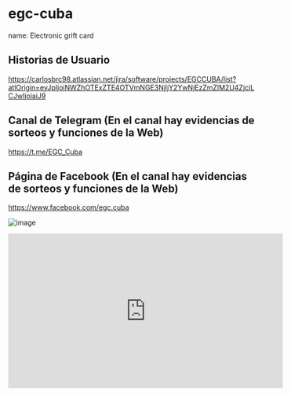 # egc-cuba
name: Electronic grift card

## Historias de Usuario
https://carlosbrc98.atlassian.net/jira/software/projects/EGCCUBA/list?atlOrigin=eyJpIjoiNWZhOTExZTE4OTVmNGE3NjljY2YwNjEzZmZlM2U4ZjciLCJwIjoiaiJ9

## Canal de Telegram (En el canal hay evidencias de sorteos y funciones de la Web)
https://t.me/EGC_Cuba 

## Página de Facebook (En el canal hay evidencias de sorteos y funciones de la Web)
https://www.facebook.com/egc.cuba

![image](https://github.com/carterror/egc-cuba/assets/22793175/2d6f24cd-374e-46e5-aa86-029a7b9d29db)

<iframe width="560" height="315" src="https://www.youtube.com/embed/khJJGftmbKw?si=VRPQlVyL3IpiuDH_" title="YouTube video player" frameborder="0" allow="accelerometer; autoplay; clipboard-write; encrypted-media; gyroscope; picture-in-picture; web-share" referrerpolicy="strict-origin-when-cross-origin" allowfullscreen></iframe>
